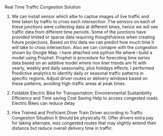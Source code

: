 Real Time Traffic Congestion Solution 
1) We can install sensor which albe to captue images of live traffic and time taken by traffic to cross each intersection .The sensors on each of these junctions were collecting data at different times, hence we will see traffic data from different time periods. Some of the junctions have provided limited or sparse data requiring thoughtfulness when creating future projections. Based on this data we can predict how much time it will take to cross intersection. Also we can comapre with the congestion shown by Google Map.
i have attached one python file where i build a model using Prophet. Prophet is procedure for forecsting time series data based on an additive model where non liner trends are fit with yearly, weekly and daily seasonality, plus holidays effects. I performed Predictive analytics to identify daily or seasonal traffic patterns in specific regions. Adjust driver routes or delivery windows based on these patterns, avoiding high-traffic areas at peak times.

2) Foldable Electric Bike for Transportation:
Envoirenmental Sustainbility
Efficiency and Time saving
Cost Saving
Help to access congested roads
Electric Bikes can reduce delay

3) Hire Trained and Proficient Diver
Train Driver according to Traffic Congestion Situation
It Should be physically fit.
Offer drivers extra pay for taking alternate, less congested routes that may slightly extend their distance but reduce overall delivery time in traffic.
